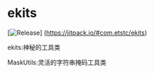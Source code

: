 # ekits
[![Release](https://jitpack.io/v/com.example/Repo.svg)]
(https://jitpack.io/#com.etstc/ekits)

ekits:神秘的工具类

MaskUtils:灵活的字符串掩码工具类
